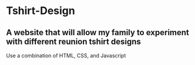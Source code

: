 # Tshirt-Design
## A website that will allow my family to experiment with different reunion tshirt designs

Use a combination of HTML, CSS, and Javascript